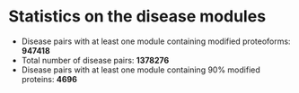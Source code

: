 # Statistics on the disease modules

* Disease pairs with at least one module containing modified proteoforms: __947418__
* Total number of disease pairs: __1378276__
* Disease pairs with at least one module containing 90% modified proteins: __4696__


